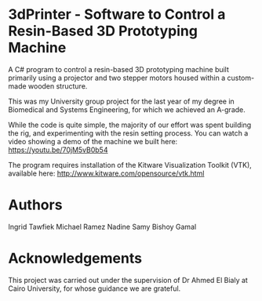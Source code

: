 3dPrinter -  Software to Control a Resin-Based 3D Prototyping Machine
===========

A C# program to control a resin-based 3D prototyping machine built primarily using a projector and two stepper motors housed within a custom-made wooden structure.

This was my University group project for the last year of my degree in Biomedical and Systems Engineering, for which we achieved an A-grade.

While the code is quite simple, the majority of our effort was spent building the rig, and experimenting with the resin setting process. You can watch a video showing a demo of the machine we built here: https://youtu.be/70jM5vB0b54

The program requires installation of the Kitware Visualization Toolkit (VTK), available here: http://www.kitware.com/opensource/vtk.html


Authors
================
Ingrid Tawfiek
Michael Ramez
Nadine Samy
Bishoy Gamal

Acknowledgements
================
This project was carried out under the supervision of Dr Ahmed El Bialy at Cairo University, for whose guidance we are grateful.

